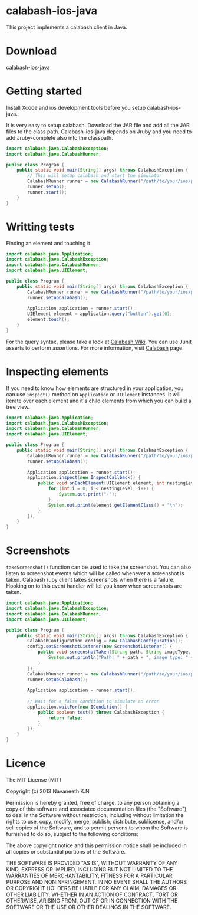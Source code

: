 calabash-ios-java
=================

This project implements a calabash client in Java.

Download
=========

[calabash-ios-java](https://github.com/navaneeth/calabash-ios-java/releases/)

Getting started
===============

Install Xcode and ios development tools before you setup calabash-ios-java.

It is very easy to setup calabash. Download the JAR file and add all the JAR files to the class path. Calabash-ios-java depends on Jruby and you need to add Jruby-complete also into the classpath.

```java
import calabash.java.CalabashException;
import calabash.java.CalabashRunner;

public class Program {
    public static void main(String[] args) throws CalabashException {
        // This will setup calabash and start the simulator
        CalabashRunner runner = new CalabashRunner("/path/to/your/ios/project");
        runner.setup();
        runner.start();
    }
}
```

Writting tests
==============

Finding an element and touching it

```java
import calabash.java.Application;
import calabash.java.CalabashException;
import calabash.java.CalabashRunner;
import calabash.java.UIElement;

public class Program {
    public static void main(String[] args) throws CalabashException {
        CalabashRunner runner = new CalabashRunner("/path/to/your/ios/project");
        runner.setupCalabash();
        
        Application application = runner.start();
        UIElement element = application.query("button").get(0);
        element.touch();
    }
}
```

For the query syntax, please take a look at [Calabash Wiki](https://github.com/calabash/calabash-ios/wiki/05-Query-syntax). You can use Junit asserts to perform assertions. For more information, visit [Calabash](https://github.com/calabash/calabash-ios) page.

Inspecting elements
===================

If you need to know how elements are structured in your application, you can use `inspect()` method on `Application` or `UIElement` instances. It will iterate over each element and it's child elements from which you can build a tree view.

```java
import calabash.java.Application;
import calabash.java.CalabashException;
import calabash.java.CalabashRunner;
import calabash.java.UIElement;

public class Program {
    public static void main(String[] args) throws CalabashException {
        CalabashRunner runner = new CalabashRunner("/path/to/your/ios/project");
        runner.setupCalabash();
        
        Application application = runner.start();
        application.inspect(new InspectCallback() {
			public void onEachElement(UIElement element, int nestingLevel) {
				for (int i = 0; i < nestingLevel; i++) {
					System.out.print("-");
				}
				System.out.print(element.getElementClass() + "\n");
			}
		});
    }
}
```

Screenshots
==============

`takeScreenshot()` function can be used to take the screenshot. You can also listen to screenshot events which will be called whenever a screenshot is taken. Calabash ruby client takes screenshots when there is a failure. Hooking on to this event handler will let you know when screenshots are taken. 

```java
import calabash.java.Application;
import calabash.java.CalabashException;
import calabash.java.CalabashRunner;
import calabash.java.UIElement;

public class Program {
    public static void main(String[] args) throws CalabashException {
        CalabashConfiguration config = new CalabashConfiguration();
		config.setScreenshotListener(new ScreenshotListener() {
			public void screenshotTaken(String path, String imageType, String fileName) {
				System.out.println("Path: " + path + ", image type: " + imageType + ", file name: " + fileName);
			}
		});
        CalabashRunner runner = new CalabashRunner("/path/to/your/ios/project", config);
        runner.setupCalabash();
        
        Application application = runner.start();
        
        // Wait for a false condition to simulate an error
        application.waitFor(new ICondition() {
			public boolean test() throws CalabashException {
				return false;
			}
		});
    }
}
```

Licence
==========

The MIT License (MIT)

Copyright (c) 2013 Navaneeth K.N

Permission is hereby granted, free of charge, to any person obtaining a copy
of this software and associated documentation files (the "Software"), to deal
in the Software without restriction, including without limitation the rights
to use, copy, modify, merge, publish, distribute, sublicense, and/or sell
copies of the Software, and to permit persons to whom the Software is
furnished to do so, subject to the following conditions:

The above copyright notice and this permission notice shall be included in
all copies or substantial portions of the Software.

THE SOFTWARE IS PROVIDED "AS IS", WITHOUT WARRANTY OF ANY KIND, EXPRESS OR
IMPLIED, INCLUDING BUT NOT LIMITED TO THE WARRANTIES OF MERCHANTABILITY,
FITNESS FOR A PARTICULAR PURPOSE AND NONINFRINGEMENT. IN NO EVENT SHALL THE
AUTHORS OR COPYRIGHT HOLDERS BE LIABLE FOR ANY CLAIM, DAMAGES OR OTHER
LIABILITY, WHETHER IN AN ACTION OF CONTRACT, TORT OR OTHERWISE, ARISING FROM,
OUT OF OR IN CONNECTION WITH THE SOFTWARE OR THE USE OR OTHER DEALINGS IN
THE SOFTWARE.

